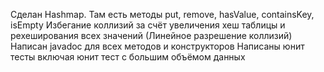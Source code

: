 Сделан Hashmap. 
Там есть методы put, remove, hasValue, containsKey, isEmpty
Избегание коллизий за счёт увеличения хеш таблицы и рехеширования всех значений (Линейное разрешение коллизий)
Написан javadoc для всех методов и конструкторов
Написаны юнит тесты включая юнит тест с большим объёмом данных